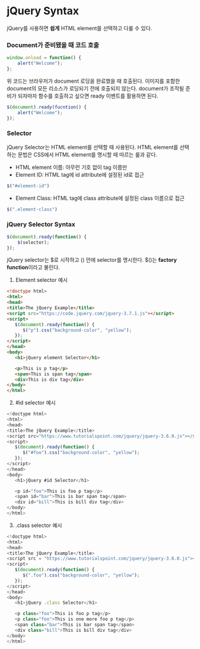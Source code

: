 # jQuery Syntax

jQuery를 사용하면 <b>쉽게</b> HTML element를 선택하고 다룰 수 있다.
  
### Document가 준비됐을 때 코드 호출
```javascript
window.onload = function() {
    alert("Welcome");
};
```
위 코드는 브라우저가 document 로딩을 완료했을 때 호출된다. 이미지를 포함한 document의 모든 리소스가 로딩되기 전에 호출되지 않는다. document가 조작될 준비가 되자마자 함수를 호출하고 싶으면 ready 이벤트를 활용하면 된다.
```javascript
$(document).ready(fucntion() {
    alert("Welcome");
});
```

### Selector
jQuery Selector는 HTML element를 선택할 때 사용된다. HTML element를 선택하는 문법은 CSS에서 HTML element를 명시할 때 따르는 룰과 같다.
- HTML element 이름: 아무런 기호 없이 tag 이름만
- Element ID: HTML tag에 id attribute에 설정된 id로 접근
```javascript
$("#element-id")
```
- Element Class: HTML tag에 class attribute에 설정된 class 이름으로 접근
```javascript
$(".element-class")
```

### jQuery Selector Syntax
```javascript
$(document).ready(function() {
    $(selector);
});
```
jQuery selector는 $로 시작하고 () 안에 selector를 명시한다. $()는 <b>factory function</b>이라고 불린다.

1. Element selector 예시
```html
<!doctype html>
<html>
<head>
<title>The jQuery Example</title>
<script src="https://code.jquery.com/jquery-3.7.1.js"></script>
<script>
   $(document).ready(function() {
      $("p").css("background-color", "yellow");
   });
</script>
</head>
<body>
   <h1>jQuery element Selector</h1>

   <p>This is p tag</p>
   <span>This is span tag</span>
   <div>This is div tag</div>
</body>
</html>
```
2. #id selector 예시
```javascript
<!doctype html>
<html>
<head>
<title>The jQuery Example</title>
<script src="https://www.tutorialspoint.com/jquery/jquery-3.6.0.js"></script>
<script>
   $(document).ready(function() {
      $("#foo").css("background-color", "yellow");
   });
</script>
</head>
<body>
   <h1>jQuery #id Selector</h1>

   <p id="foo">This is foo p tag</p>
   <span id="bar">This is bar span tag</span>
   <div id="bill">This is bill div tag</div>
</body>
</html>
```
3. .class selector 예시
```javascript
<!doctype html>
<html>
<head>
<title>The jQuery Example</title>
<script src = "https://www.tutorialspoint.com/jquery/jquery-3.6.0.js"></script>
<script>
   $(document).ready(function() {
      $(".foo").css("background-color", "yellow");
   });
</script>
</head>
<body>
   <h1>jQuery .class Selector</h1>

   <p class="foo">This is foo p tag</p>
   <p class="foo">This is one more foo p tag</p>
   <span class="bar">This is bar span tag</span>
   <div class="bill">This is bill div tag</div>
</body>
</html>
```